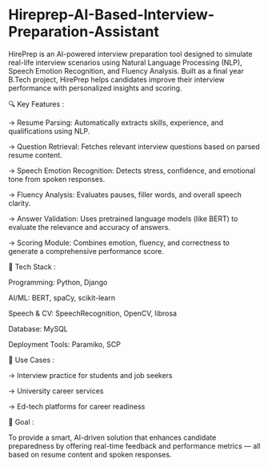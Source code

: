 # Hireprep-AI-Based-Interview-Preparation-Assistant

HirePrep is an AI-powered interview preparation tool designed to simulate real-life interview scenarios using Natural Language Processing (NLP), Speech Emotion Recognition, and Fluency Analysis. Built as a final year B.Tech project, HirePrep helps candidates improve their interview performance with personalized insights and scoring.

🔍 Key Features : 

-> Resume Parsing: Automatically extracts skills, experience, and qualifications using NLP.

-> Question Retrieval: Fetches relevant interview questions based on parsed resume content.

-> Speech Emotion Recognition: Detects stress, confidence, and emotional tone from spoken responses.

-> Fluency Analysis: Evaluates pauses, filler words, and overall speech clarity.

-> Answer Validation: Uses pretrained language models (like BERT) to evaluate the relevance and accuracy of answers.

-> Scoring Module: Combines emotion, fluency, and correctness to generate a comprehensive performance score.

🧠 Tech Stack :

Programming: Python, Django

AI/ML: BERT, spaCy, scikit-learn

Speech & CV: SpeechRecognition, OpenCV, librosa

Database: MySQL

Deployment Tools: Paramiko, SCP

📌 Use Cases :

-> Interview practice for students and job seekers

-> University career services

-> Ed-tech platforms for career readiness

🎯 Goal : 

To provide a smart, AI-driven solution that enhances candidate preparedness by offering real-time feedback and performance metrics — all based on resume content and spoken responses.

